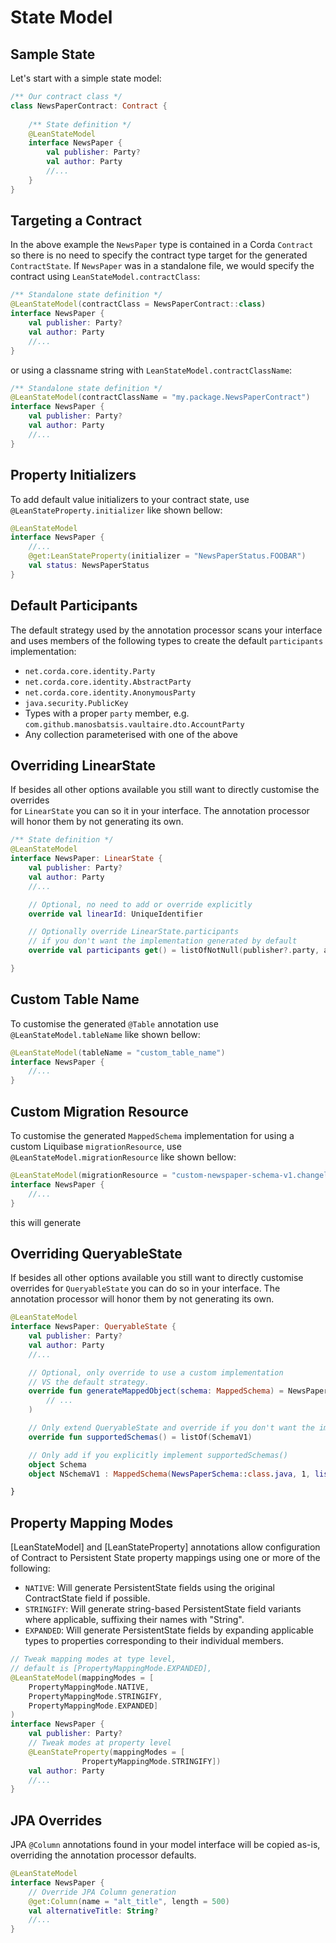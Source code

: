 # State Model

## Sample State

Let's start with a simple state model:

```kotlin
/** Our contract class */
class NewsPaperContract: Contract {
    
    /** State definition */
    @LeanStateModel
    interface NewsPaper {
        val publisher: Party?
        val author: Party
        //...
    }
}
```

## Targeting a Contract

In the above example the `NewsPaper` type is contained in a Corda `Contract` so there is no need 
to specify the contract type target for the generated `ContractState`. If `NewsPaper` was in a standalone 
file, we would specify the contract using `LeanStateModel.contractClass`:


```kotlin
/** Standalone state definition */
@LeanStateModel(contractClass = NewsPaperContract::class)
interface NewsPaper {
    val publisher: Party?
    val author: Party
    //...
}
```

or using a classname string with `LeanStateModel.contractClassName`:

```kotlin
/** Standalone state definition */
@LeanStateModel(contractClassName = "my.package.NewsPaperContract")
interface NewsPaper {
    val publisher: Party?
    val author: Party
    //...
}
```


## Property Initializers

To add default value initializers to your contract state, use `@LeanStateProperty.initializer` like
shown bellow:


```kotlin
@LeanStateModel
interface NewsPaper {
    //...
    @get:LeanStateProperty(initializer = "NewsPaperStatus.FOOBAR")
    val status: NewsPaperStatus
}
```

## Default Participants

The default strategy used by the annotation processor scans your interface and uses members of the following types
to create the default `participants` implementation:

- `net.corda.core.identity.Party`
- `net.corda.core.identity.AbstractParty`
- `net.corda.core.identity.AnonymousParty`
- `java.security.PublicKey`
- Types with a proper `party` member, e.g. `com.github.manosbatsis.vaultaire.dto.AccountParty`
- Any collection parameterised with one of the above


## Overriding LinearState

If besides all other options available you still want to directly customise the overrides  
for `LinearState` you can so it in your interface. The annotation processor will honor them by not generating its own.

```kotlin
/** State definition */
@LeanStateModel
interface NewsPaper: LinearState {
    val publisher: Party?
    val author: Party
    //...

    // Optional, no need to add or override explicitly
    override val linearId: UniqueIdentifier

    // Optionally override LinearState.participants  
    // if you don't want the implementation generated by default
    override val participants get() = listOfNotNull(publisher?.party, author.party)

}
```


## Custom Table Name

To customise the generated `@Table` annotation use `@LeanStateModel.tableName` like
shown bellow:


```kotlin
@LeanStateModel(tableName = "custom_table_name")
interface NewsPaper {
    //...
}
```

## Custom Migration Resource

To customise the generated `MappedSchema` implementation for using a custom Liquibase `migrationResource`, 
use `@LeanStateModel.migrationResource` like shown bellow:


```kotlin
@LeanStateModel(migrationResource = "custom-newspaper-schema-v1.changelog-master.xml")
interface NewsPaper {
    //...
}
```

this will generate

## Overriding QueryableState

If besides all other options available you still want to directly customise overrides  for `QueryableState` 
you can do so in your interface. The annotation processor will honor them by not generating its own.


```kotlin
@LeanStateModel
interface NewsPaper: QueryableState {
    val publisher: Party?
    val author: Party
    //...

    // Optional, only override to use a custom implementation 
    // VS the default strategy. 
    override fun generateMappedObject(schema: MappedSchema) = NewsPaperPersistentState(
        // ...
    )

    // Only extend QueryableState and override if you don't want the implementation generated by default
    override fun supportedSchemas() = listOf(SchemaV1)

    // Only add if you explicitly implement supportedSchemas()
    object Schema
    object NSchemaV1 : MappedSchema(NewsPaperSchema::class.java, 1, listOf(NewsPaperPersistentState::class.java))

}
```


## Property Mapping Modes

[LeanStateModel] and [LeanStateProperty] annotations allow configuration of Contract to Persistent State 
property mappings using one or more of the following:


- `NATIVE`: Will generate PersistentState fields using the original ContractState field if possible.
- `STRINGIFY`: Will generate string-based PersistentState field variants where applicable, suffixing their names with "String".
- `EXPANDED`: Will generate PersistentState fields by expanding applicable types to properties corresponding to their individual members.

```kotlin
// Tweak mapping modes at type level, 
// default is [PropertyMappingMode.EXPANDED],
@LeanStateModel(mappingModes = [
    PropertyMappingMode.NATIVE,
    PropertyMappingMode.STRINGIFY,
    PropertyMappingMode.EXPANDED]
)
interface NewsPaper {
    val publisher: Party?
    // Tweak modes at property level
    @LeanStateProperty(mappingModes = [
                PropertyMappingMode.STRINGIFY])
    val author: Party
    //...
}
```

## JPA Overrides

JPA `@Column` annotations found in your model interface will be copied as-is, 
overriding the annotation processor defaults.


```kotlin
@LeanStateModel
interface NewsPaper {
    // Override JPA Column generation 
    @get:Column(name = "alt_title", length = 500)
    val alternativeTitle: String?
    //...
}
```